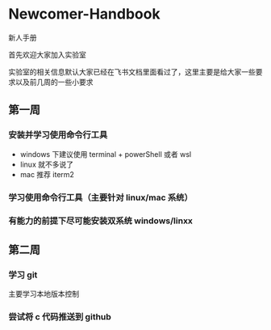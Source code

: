 # Newcomer-Handbook
新人手册

首先欢迎大家加入实验室

实验室的相关信息默认大家已经在飞书文档里面看过了，这里主要是给大家一些要求以及前几周的一些小要求

## 第一周

### 安装并学习使用命令行工具
- windows 下建议使用 terminal + powerShell 或者 wsl
- linux 就不多说了
- mac 推荐 iterm2

### 学习使用命令行工具（主要针对 linux/mac 系统）

### 有能力的前提下尽可能安装双系统 windows/linxx

## 第二周

### 学习 git
主要学习本地版本控制

### 尝试将 c 代码推送到 github
